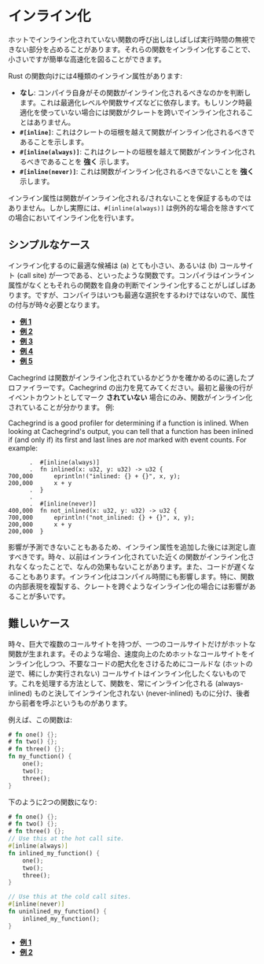 <!-- commit: https://github.com/nnethercote/perf-book/commit/19db3a765030ed7c394a987eff5c09f639f0607d -->

# インライン化

ホットでインライン化されていない関数の呼び出しはしばしば実行時間の無視できない部分を占めることがあります。それらの関数をインライン化することで、小さいですが簡単な高速化を図ることができます。

Rust の関数向けには4種類のインライン属性があります:

- **なし**: コンパイラ自身がその関数がインライン化されるべきなのかを判断します。これは最適化レベルや関数サイズなどに依存します。もしリンク時最適化を使っていない場合には関数がクレートを跨いでインライン化されることはありません。
- **`#[inline]`**: これはクレートの垣根を越えて関数がインライン化されるべきであることを示します。
- **`#[inline(always)]`**: これはクレートの垣根を越えて関数がインライン化されるべきであることを **強く** 示します。
- **`#[inline(never)]`**: これは関数がインライン化されるべきでないことを **強く** 示します。

インライン属性は関数がインライン化される/されないことを保証するものではありません。しかし実際には、`#[inline(always)]` は例外的な場合を除きすべての場合においてインライン化を行います。

## シンプルなケース

インライン化するのに最適な候補は (a) とても小さい、あるいは (b) コールサイト (call site) が一つである、といったような関数です。コンパイラはインライン属性がなくともそれらの関数を自身の判断でインライン化することがしばしばあります。ですが、コンパイラはいつも最適な選択をするわけではないので、属性の付与が時々必要となります。

- [**例 1**](https://github.com/rust-lang/rust/pull/37083/commits/6a4bb35b70862f33ac2491ffe6c55fb210c8490d)
- [**例 2**](https://github.com/rust-lang/rust/pull/50407/commits/e740b97be699c9445b8a1a7af6348ca2d4c460ce)
- [**例 3**](https://github.com/rust-lang/rust/pull/50564/commits/77c40f8c6f8cc472f6438f7724d60bf3b7718a0c)
- [**例 4**](https://github.com/rust-lang/rust/pull/57719/commits/92fd6f9d30d0b6b4ecbcf01534809fb66393f139)
- [**例 5**](https://github.com/rust-lang/rust/pull/69256/commits/e761f3af904b3c275bdebc73bb29ffc45384945d)

Cachegrind は関数がインライン化されているかどうかを確かめるのに適したプロファイラーです。Cachegrind の出力を見てみてください。最初と最後の行がイベントカウントとしてマーク **されていない** 場合にのみ、関数がインライン化されていることが分かります。
例:

Cachegrind is a good profiler for determining if a function is inlined. When
looking at Cachegrind's output, you can tell that a function has been inlined
if (and only if) its first and last lines are *not* marked with event counts.
For example:
```text
      .  #[inline(always)]
      .  fn inlined(x: u32, y: u32) -> u32 {
700,000      eprintln!("inlined: {} + {}", x, y);
200,000      x + y
      .  }
      .  
      .  #[inline(never)]
400,000  fn not_inlined(x: u32, y: u32) -> u32 {
700,000      eprintln!("not_inlined: {} + {}", x, y);
200,000      x + y
200,000  }
```

影響が予測できないこともあるため、インライン属性を追加した後には測定し直すべきです。時々、以前はインライン化されていた近くの関数がインライン化されなくなったことで、なんの効果もないことがあります。また、コードが遅くなることもあります。インライン化はコンパイル時間にも影響します。特に、関数の内部表現を複製する、クレートを跨ぐようなインライン化の場合には影響があることが多いです。

## 難しいケース

時々、巨大で複数のコールサイトを持つが、一つのコールサイトだけがホットな関数が生まれます。そのような場合、速度向上のためホットなコールサイトをインライン化しつつ、不要なコードの肥大化をさけるためにコールドな (ホットの逆で、稀にしか実行されない) コールサイトはインライン化したくないものです。これを処理する方法として、関数を、常にインライン化される (always-inlined) ものと決してインライン化されない (never-inlined) ものに分け、後者から前者を呼ぶというものがあります。

例えば、この関数は:

```rust
# fn one() {};
# fn two() {};
# fn three() {};
fn my_function() {
    one();
    two();
    three();
}
```

下のように2つの関数になり:

```rust
# fn one() {};
# fn two() {};
# fn three() {};
// Use this at the hot call site.
#[inline(always)]
fn inlined_my_function() {
    one();
    two();
    three();
}

// Use this at the cold call sites.
#[inline(never)]
fn uninlined_my_function() {
    inlined_my_function();
}
```

- [**例 1**](https://github.com/rust-lang/rust/pull/53513/commits/b73843f9422fb487b2d26ac2d65f79f73a4c9ae3)
- [**例 2**](https://github.com/rust-lang/rust/pull/64420/commits/a2261ad66400c3145f96ebff0d9b75e910fa89dd)
